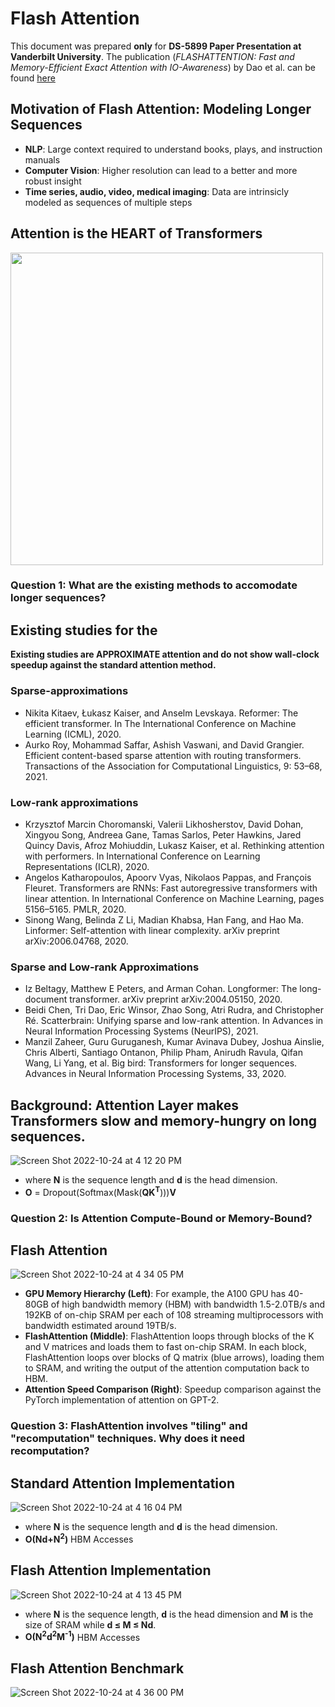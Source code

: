 # Flash Attention
This document was prepared **only** for **DS-5899 Paper Presentation at Vanderbilt University**.
The publication (*FLASHATTENTION: Fast and Memory-Efficient Exact Attention with IO-Awareness*) by Dao et al. can be found [here](https://arxiv.org/abs/2205.14135)
## Motivation of Flash Attention: Modeling Longer Sequences
* **NLP**: Large context required to understand books, plays, and instruction manuals
* **Computer Vision**: Higher resolution can lead to a better and more robust insight
* **Time series, audio, video, medical imaging**: Data are intrinsicly modeled as sequences of multiple steps

## Attention is the HEART of Transformers
<img src="https://user-images.githubusercontent.com/25111091/197630239-df4a88d6-7bd6-4d81-88cd-f3beae23fb9e.png" width="500">

### Question 1: What are the existing methods to accomodate longer sequences?
## Existing studies for the 
**Existing studies are APPROXIMATE attention and do not show wall-clock speedup against the standard attention method.**
### Sparse-approximations
* Nikita Kitaev, Łukasz Kaiser, and Anselm Levskaya. Reformer: The efficient transformer. In The International Conference on Machine Learning (ICML), 2020.
* Aurko Roy, Mohammad Saffar, Ashish Vaswani, and David Grangier. Efficient content-based sparse attention with routing transformers. Transactions of the Association for Computational Linguistics, 9: 53–68, 2021.
### Low-rank approximations
* Krzysztof Marcin Choromanski, Valerii Likhosherstov, David Dohan, Xingyou Song, Andreea Gane, Tamas Sarlos, Peter Hawkins, Jared Quincy Davis, Afroz Mohiuddin, Lukasz Kaiser, et al. Rethinking attention with performers. In International Conference on Learning Representations (ICLR), 2020.
* Angelos Katharopoulos, Apoorv Vyas, Nikolaos Pappas, and François Fleuret. Transformers are RNNs: Fast autoregressive transformers with linear attention. In International Conference on Machine Learning, pages 5156–5165. PMLR, 2020.
* Sinong Wang, Belinda Z Li, Madian Khabsa, Han Fang, and Hao Ma. Linformer: Self-attention with linear complexity. arXiv preprint arXiv:2006.04768, 2020.
### Sparse and Low-rank Approximations
* Iz Beltagy, Matthew E Peters, and Arman Cohan. Longformer: The long-document transformer. arXiv preprint arXiv:2004.05150, 2020.
* Beidi Chen, Tri Dao, Eric Winsor, Zhao Song, Atri Rudra, and Christopher Ré. Scatterbrain: Unifying sparse and low-rank attention. In Advances in Neural Information Processing Systems (NeurIPS), 2021.
* Manzil Zaheer, Guru Guruganesh, Kumar Avinava Dubey, Joshua Ainslie, Chris Alberti, Santiago Ontanon, Philip Pham, Anirudh Ravula, Qifan Wang, Li Yang, et al. Big bird: Transformers for longer sequences. Advances in Neural Information Processing Systems, 33, 2020.

## Background: Attention Layer makes Transformers slow and memory-hungry on long sequences.
![Screen Shot 2022-10-24 at 4 12 20 PM](https://user-images.githubusercontent.com/25111091/197630379-74042ca2-a8f1-4c29-b029-c4e7019a79f7.png)
* where **N** is the sequence length and **d** is the head dimension.
* **O** = Dropout(Softmax(Mask(**QK**<sup>**T**</sup>)))**V**
### Question 2: Is Attention **Compute-Bound** or **Memory-Bound**?

## Flash Attention
![Screen Shot 2022-10-24 at 4 34 05 PM](https://user-images.githubusercontent.com/25111091/197633996-2a1553f9-3126-4158-a964-b90911b5c660.png)
* **GPU Memory Hierarchy (Left)**: For example, the A100 GPU has 40-80GB of high bandwidth memory (HBM) with bandwidth 1.5-2.0TB/s and 192KB of on-chip SRAM per each of 108 streaming multiprocessors with bandwidth estimated around 19TB/s.
* **FlashAttention (Middle)**: FlashAttention loops through blocks of the K and V matrices and loads them to fast on-chip SRAM. In each block, FlashAttention loops over blocks of Q matrix (blue arrows), loading them to SRAM, and writing the output of the attention computation back to HBM.
* **Attention Speed Comparison (Right)**: Speedup comparison against the PyTorch implementation of attention on GPT-2.
### Question 3: FlashAttention involves "tiling" and "recomputation" techniques. Why does it need recomputation?
## Standard Attention Implementation
![Screen Shot 2022-10-24 at 4 16 04 PM](https://user-images.githubusercontent.com/25111091/197633381-886b30ad-027d-4fde-8862-260fc79d477d.png)
* where **N** is the sequence length and **d** is the head dimension.
* **O(Nd+N<sup>2</sup>)** HBM Accesses
## Flash Attention Implementation
![Screen Shot 2022-10-24 at 4 13 45 PM](https://user-images.githubusercontent.com/25111091/197630869-d6a48fba-d4f1-4027-ae48-7fc3a4a820ad.png)
* where **N** is the sequence length, **d** is the head dimension and **M** is the size of SRAM while **d &le; M &le; Nd**.
* **O(N<sup>2</sup>d<sup>2</sup>M<sup>-1</sup>)** HBM Accesses
## Flash Attention Benchmark
![Screen Shot 2022-10-24 at 4 36 00 PM](https://user-images.githubusercontent.com/25111091/197634326-b64e78b8-1879-4fbb-ae9b-895d01b4cb4c.png)
